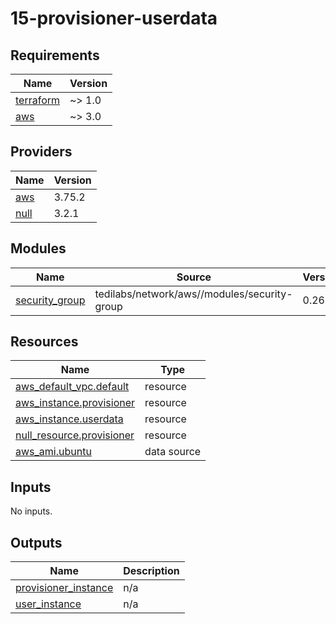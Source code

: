 # 15-provisioner-userdata

<!-- BEGINNING OF PRE-COMMIT-TERRAFORM DOCS HOOK -->
## Requirements

| Name | Version |
|------|---------|
| <a name="requirement_terraform"></a> [terraform](#requirement\_terraform) | ~> 1.0 |
| <a name="requirement_aws"></a> [aws](#requirement\_aws) | ~> 3.0 |

## Providers

| Name | Version |
|------|---------|
| <a name="provider_aws"></a> [aws](#provider\_aws) | 3.75.2 |
| <a name="provider_null"></a> [null](#provider\_null) | 3.2.1 |

## Modules

| Name | Source | Version |
|------|--------|---------|
| <a name="module_security_group"></a> [security\_group](#module\_security\_group) | tedilabs/network/aws//modules/security-group | 0.26.1 |

## Resources

| Name | Type |
|------|------|
| [aws_default_vpc.default](https://registry.terraform.io/providers/hashicorp/aws/latest/docs/resources/default_vpc) | resource |
| [aws_instance.provisioner](https://registry.terraform.io/providers/hashicorp/aws/latest/docs/resources/instance) | resource |
| [aws_instance.userdata](https://registry.terraform.io/providers/hashicorp/aws/latest/docs/resources/instance) | resource |
| [null_resource.provisioner](https://registry.terraform.io/providers/hashicorp/null/latest/docs/resources/resource) | resource |
| [aws_ami.ubuntu](https://registry.terraform.io/providers/hashicorp/aws/latest/docs/data-sources/ami) | data source |

## Inputs

No inputs.

## Outputs

| Name | Description |
|------|-------------|
| <a name="output_provisioner_instance"></a> [provisioner\_instance](#output\_provisioner\_instance) | n/a |
| <a name="output_user_instance"></a> [user\_instance](#output\_user\_instance) | n/a |
<!-- END OF PRE-COMMIT-TERRAFORM DOCS HOOK -->
